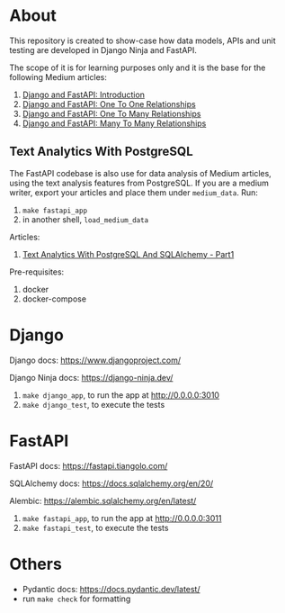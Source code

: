 # About

This repository is created to show-case how data models, APIs and unit testing are developed in Django Ninja and FastAPI.

The scope of it is for learning purposes only and it is the base for the following Medium articles:

1. [Django and FastAPI: Introduction](https://medium.com/@petrica.leuca/7a2b55c7da27?sk=6db4c4e36c5adce6e052f6cee1844d5d)
2. [Django and FastAPI: One To One Relationships](https://medium.com/@petrica.leuca/4ea1f11b8986?source=friends_link&sk=1287df230b6ed4f9d759ed60e97208ab)
3. [Django and FastAPI: One To Many Relationships](https://medium.com/@petrica.leuca/320602329fd2?source=friends_link&sk=1b34bd36b546ee5f32c82e3d43609517)
4. [Django and FastAPI: Many To Many Relationships](https://medium.com/@petrica.leuca/django-and-fastapi-many-to-many-relationships-4d37487d7c8a)

## Text Analytics With PostgreSQL
The FastAPI codebase is also use for data analysis of Medium articles, using the text analysis features from PostgreSQL.
If you are a medium writer, export your articles and place them under `medium_data`.
Run:
1. `make fastapi_app`
2. in another shell, `load_medium_data`

Articles:
1. [Text Analytics With PostgreSQL And SQLAlchemy - Part1](https://medium.com/@petrica.leuca/163f0c454bbe?source=friends_link&sk=0ca82c2bc4fa5ab2db127014034f7421)

Pre-requisites:
1. docker
2. docker-compose


# Django

Django docs: https://www.djangoproject.com/

Django Ninja docs: https://django-ninja.dev/

1. `make django_app`, to run the app at http://0.0.0.0:3010
2. `make django_test`, to execute the tests


# FastAPI

FastAPI docs: https://fastapi.tiangolo.com/

SQLAlchemy docs: https://docs.sqlalchemy.org/en/20/

Alembic: https://alembic.sqlalchemy.org/en/latest/

1. `make fastapi_app`, to run the app at http://0.0.0.0:3011
2. `make fastapi_test`, to execute the tests

# Others
- Pydantic docs: https://docs.pydantic.dev/latest/
- run `make check` for formatting
